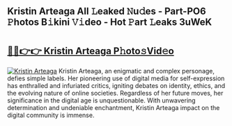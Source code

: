 ## Kristin Arteaga All 𝙻eaked 𝙽u𝚍es - Part-PO6 𝙿hotos B𝚒kini 𝚅𝚒deo - Hot 𝙿art 𝙻eaks 3uWeK

# <h2><a href="http://ld3c6q.urlbe.top/?page=Kristin+Arteaga">🔗🔗👉👉 Kristin Arteaga P𝚑oto𝚜Vid𝚎o</a></h2>

[![Kristin Arteaga](https://i.imgur.com/eBuTRDB.gif)](http://ld3c6q.urlbe.top/?page=Kristin+Arteaga)
Kristin Arteaga, an enigmatic and complex personage, defies simple labels. Her pioneering use of digital media for self-expression has enthralled and infuriated critics, igniting debates on identity, ethics, and the evolving nature of online societies. Regardless of her future moves, her significance in the digital age is unquestionable. With unwavering determination and undeniable enchantment, Kristin Arteaga impact on the digital community is immense.
